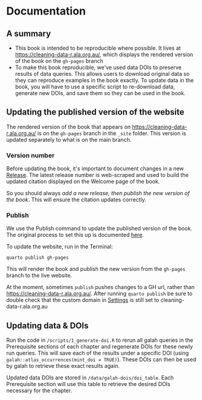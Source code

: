 # Documentation

## A summary

-   This book is intended to be reproducible where possible. It lives at <https://cleaning-data-r.ala.org.au/>, which displays the rendered version of the book on the `gh-pages` branch
-   To make this book reproducible, we've used data DOIs to preserve results of data queries. This allows users to download original data so they can reproduce examples in the book exactly. To update data in the book, you will have to use a specific script to re-download data, generate new DOIs, and save them so they can be used in the book.

## Updating the published version of the website

The rendered version of the book that appears on <https://cleaning-data-r.ala.org.au/> is on the `gh-pages` branch in the `_site` folder. This version is updated separately to what is on the main branch.

### Version number

Before updating the book, it's important to document changes in a new [Release](https://github.com/AtlasOfLivingAustralia/cleaning_data/releases). The latest release number is web-scraped and used to build the updated citation displayed on the Welcome page of the book.

So you should always *add a new release, then publish the new version of the book*. This will ensure the citation updates correctly.

### Publish

We use the Publish command to update the published version of the book. The original process to set this up is documented [here](https://quarto.org/docs/publishing/github-pages.html#publish-command).

To update the website, run in the Terminal:

```         
quarto publish gh-pages
```

This will render the book and publish the new version from the `gh-pages` branch to the live website.

At the moment, sometimes `publish` pushes changes to a GH url, rather than https://cleaning-data-r.ala.org.au/. After running `quarto publish` be sure to double check that the custom domain in [Settings](https://github.com/AtlasOfLivingAustralia/cleaning_data/settings/pages) is still set to cleaning-data-r.ala.org.au

## Updating data & DOIs

Run the code in `/scripts/1_generate-doi.R` to rerun all galah queries in the Prerequisite sections of each chapter and regenerate DOIs for these newly run queries. This will save each of the results under a specific DOI (using `galah::atlas_occurrences(mint_doi = TRUE)`). These DOIs can then be used by galah to retrieve these exact results again.

Updated data DOIs are stored in `/data/galah-dois/doi_table`. Each Prerequisite section will use this table to retrieve the desired DOIs necessary for the chapter.
